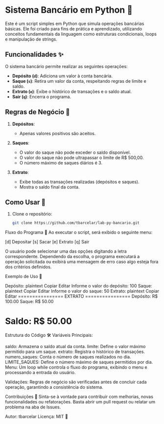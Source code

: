 # Sistema Bancário em Python 🏦

Este é um script simples em Python que simula operações bancárias básicas. Ele foi criado para fins de prática e aprendizado, utilizando conceitos fundamentais da linguagem como estruturas condicionais, loops e manipulação de strings.

## Funcionalidades ✨

O sistema bancário permite realizar as seguintes operações:

- **Depósito (`d`)**: Adiciona um valor à conta bancária.
- **Saque (`s`)**: Retira um valor da conta, respeitando regras de limite e saldo.
- **Extrato (`e`)**: Exibe o histórico de transações e o saldo atual.
- **Sair (`q`)**: Encerra o programa.

## Regras de Negócio 📝

1. **Depósitos**:
   - Apenas valores positivos são aceitos.

2. **Saques**:
   - O valor do saque não pode exceder o saldo disponível.
   - O valor do saque não pode ultrapassar o limite de R$ 500,00.
   - O número máximo de saques diários é 3.

3. **Extrato**:
   - Exibe todas as transações realizadas (depósitos e saques).
   - Mostra o saldo final da conta.

## Como Usar 🚀

1. Clone o repositório:
   ```bash
   git clone https://github.com/tbarcelar/lab-py-bancario.git


Fluxo do Programa 🔄
Ao executar o script, será exibido o seguinte menu:

[d] Depositar
[s] Sacar
[e] Extrato
[q] Sair


O usuário pode selecionar uma das opções digitando a letra correspondente. Dependendo da escolha, o programa executará a operação solicitada ou exibirá uma mensagem de erro caso algo esteja fora dos critérios definidos.

Exemplo de Uso 📖

Depósito:
plaintext
Copiar
Editar
Informe o valor do depósito: 100
Saque:
plaintext
Copiar
Editar
Informe o valor do saque: 50
Extrato:
plaintext
Copiar
Editar
================ EXTRATO ================
Depósito: R$ 100.00
Saque: R$ 50.00

Saldo: R$ 50.00
=========================================
Estrutura do Código 🛠️
Variáveis Principais:

saldo: Armazena o saldo atual da conta.
limite: Define o valor máximo permitido para um saque.
extrato: Registra o histórico de transações.
numero_saques: Conta o número de saques realizados no dia.
LIMITE_SAQUES: Define o número máximo de saques permitidos por dia.
Menu: Um loop while controla o fluxo do programa, exibindo o menu e processando a entrada do usuário.

Validações: Regras de negócio são verificadas antes de concluir cada operação, garantindo a consistência do sistema.

Contribuições 🤝
Sinta-se à vontade para contribuir com melhorias, novas funcionalidades ou refatorações. Basta abrir um pull request ou relatar um problema na aba de Issues.

Autor: tbarcelar
Licença: MIT 📜